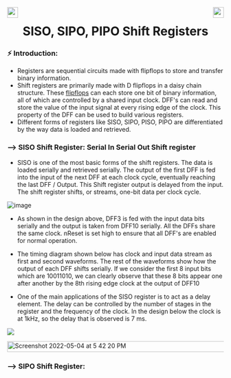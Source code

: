 <div>
<a href="https://www.arduino.cc/"><img src="https://img.shields.io/badge/MicroController%3A-Arduino%20UNO%203-green[700]"height="25" align="left"></a>
<a href="https://www.microchip.com/en-us/product/ATmega328P"><img src="https://img.shields.io/badge/Processor%3A-Atmega328P-black" height="25"align="right"></a>
</div>

<div align="center">
<h1> SISO, SIPO, PIPO Shift Registers </h1>

</div>

### ⚡️ Introduction: 
- Registers are sequential circuits made with flipflops to store and transfer binary information.
- Shift registers are primarily made with D flipflops in a daisy chain structure. These <a href="https://en.wikipedia.org/wiki/Flip-flop_(electronics)">flipflops</a> can each store one bit of binary information, all of which are controlled by a shared input clock. DFF's can read and store the value of the input signal at every rising edge of the clock. This property of the DFF can be used to build various registers. 
- Different forms of registers like SISO, SIPO, PISO, PIPO are differentiated by the way data is loaded and retrieved.

### --> SISO Shift Register: Serial In Serial Out Shift register
- SISO is one of the most basic forms of the shift registers. The data is loaded serially and retrieved serially. The output of the first DFF is fed into the input of the next DFF at each clock cycle, eventually reaching the last DFF / Output. This Shift register output is delayed from the input. The shift register shifts, or streams, one-bit data per clock cycle.

![image](https://support.dialog-semiconductor.com/documents/AN-CM-303/AN-CM-303_1.jpeg)

- As shown in the design above, DFF3 is fed with the input data bits serially and the output is taken from DFF10 serially. All the DFFs share the same clock. nReset is set high to ensure that all DFF's are enabled for normal operation.

- The timing diagram shown below has clock and input data stream as first and second waveforms. The rest of the waveforms show how the output of each DFF shifts serially. If we consider the first 8 input bits which are 10011010, we can clearly observe that these 8 bits appear one after another by the 8th rising edge clock at the output of DFF10

- One of the main applications of the SISO register is to act as a delay element. The delay can be controlled by the number of stages in the register and the frequency of the clock. In the design below the clock is at 1kHz, so the delay that is observed is 7 ms.

 <a href="https://www.tinkercad.com/things/ac5QUiI0cXO?sharecode=4eqq5bDAycv2kkFbsGoY9DTJIchsb8LClVbj3-nD-7E"><img src="https://img.shields.io/badge/SISO_CHARACTERTSTICS%3A-Click%20to%20Tinker-blue"></a>

<img width="1351" alt="Screenshot 2022-05-04 at 5 42 20 PM" src="https://user-images.githubusercontent.com/91147942/166678718-196b2d19-c761-4f14-9d2b-4d0c4a7709b7.png" height="25">

### --> SIPO Shift Register:
    

